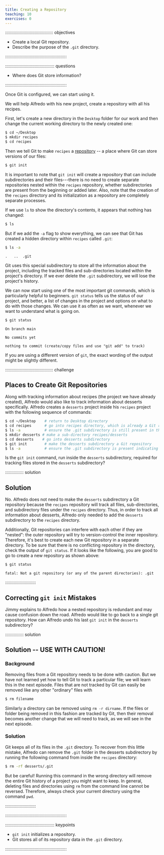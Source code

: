```yaml
---
title: Creating a Repository
teaching: 10
exercises: 0
---
```


::::::::::::::::::::::::::::::::::::::: objectives

- Create a local Git repository.
- Describe the purpose of the `.git` directory.

::::::::::::::::::::::::::::::::::::::::::::::::::

:::::::::::::::::::::::::::::::::::::::: questions

- Where does Git store information?

::::::::::::::::::::::::::::::::::::::::::::::::::

Once Git is configured,
we can start using it.

We will help Alfredo with his new project, create a repository with all his recipes.

First, let's create a new directory in the `Desktop` folder for our work and then change the current working directory to the newly created one:

```bash
$ cd ~/Desktop
$ mkdir recipes
$ cd recipes
```

Then we tell Git to make `recipes` a [repository](../learners/reference.md#repository)
\-- a place where Git can store versions of our files:

```bash
$ git init
```

It is important to note that `git init` will create a repository that
can include subdirectories and their files---there is no need to create
separate repositories nested within the `recipes` repository, whether
subdirectories are present from the beginning or added later. Also, note
that the creation of the `recipes` directory and its initialization as a
repository are completely separate processes.

If we use `ls` to show the directory's contents,
it appears that nothing has changed:

```bash
$ ls
```

But if we add the `-a` flag to show everything,
we can see that Git has created a hidden directory within `recipes` called `.git`:

```bash
$ ls -a
```

```output
.	..	.git
```

Git uses this special subdirectory to store all the information about the project,
including the tracked files and sub-directories located within the project's directory.
If we ever delete the `.git` subdirectory,
we will lose the project's history.

We can now start using one of the most important git commands, which is particularly helpful to beginners. `git status` tells us the status of our project, and better, a list of changes in the project and options on what to do with those changes. We can use it as often as we want, whenever we want to understand what is going on.

```bash
$ git status
```

```output
On branch main

No commits yet

nothing to commit (create/copy files and use "git add" to track)
```

If you are using a different version of `git`, the exact
wording of the output might be slightly different.

:::::::::::::::::::::::::::::::::::::::  challenge

## Places to Create Git Repositories

Along with tracking information about recipes (the project we have already created),
Alfredo would also like to track information about desserts specifically.
Alfredo creates a `desserts` project inside his `recipes`
project with the following sequence of commands:

```bash
$ cd ~/Desktop    # return to Desktop directory
$ cd recipes      # go into recipes directory, which is already a Git repository
$ ls -a           # ensure the .git subdirectory is still present in the recipes directory
$ mkdir desserts # make a sub-directory recipes/desserts
$ cd desserts    # go into desserts subdirectory
$ git init        # make the desserts subdirectory a Git repository
$ ls -a           # ensure the .git subdirectory is present indicating we have created a new Git repository
```

Is the `git init` command, run inside the `desserts` subdirectory, required for
tracking files stored in the `desserts` subdirectory?

:::::::::::::::  solution

## Solution

No. Alfredo does not need to make the `desserts` subdirectory a Git repository
because the `recipes` repository will track all files, sub-directories, and
subdirectory files under the `recipes` directory.  Thus, in order to track
all information about desserts, Alfredo only needed to add the `desserts` subdirectory
to the `recipes` directory.

Additionally, Git repositories can interfere with each other if they are "nested":
the outer repository will try to version-control
the inner repository. Therefore, it's best to create each new Git
repository in a separate directory. To be sure that there is no conflicting
repository in the directory, check the output of `git status`. If it looks
like the following, you are good to go to create a new repository as shown
above:

```bash
$ git status
```

```output
fatal: Not a git repository (or any of the parent directories): .git
```

:::::::::::::::::::::::::

## Correcting `git init` Mistakes

Jimmy explains to Alfredo how a nested repository is redundant and may cause confusion
down the road. Alfredo would like to go back to a single git repository. How can Alfredo undo
his last `git init` in the `desserts` subdirectory?

:::::::::::::::  solution

## Solution -- USE WITH CAUTION!

### Background

Removing files from a Git repository needs to be done with caution. But we have not learned
yet how to tell Git to track a particular file; we will learn this in the next episode. Files
that are not tracked by Git can easily be removed like any other "ordinary" files with

```bash
$ rm filename
```

Similarly a directory can be removed using `rm -r dirname`.
If the files or folder being removed in this fashion are tracked by Git, then their removal
becomes another change that we will need to track, as we will see in the next episode.

### Solution

Git keeps all of its files in the `.git` directory.
To recover from this little mistake, Alfredo can remove the `.git`
folder in the desserts subdirectory by running the following command from inside the `recipes` directory:

```bash
$ rm -rf desserts/.git
```

But be careful! Running this command in the wrong directory will remove
the entire Git history of a project you might want to keep.
In general, deleting files and directories using `rm` from the command line cannot be reversed.
Therefore, always check your current directory using the command `pwd`.



:::::::::::::::::::::::::

::::::::::::::::::::::::::::::::::::::::::::::::::

:::::::::::::::::::::::::::::::::::::::: keypoints

- `git init` initializes a repository.
- Git stores all of its repository data in the `.git` directory.

::::::::::::::::::::::::::::::::::::::::::::::::::
